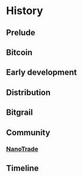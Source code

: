 # History

## Prelude

## Bitcoin

## Early development

## Distribution

## Bitgrail

## Community

### [NanoTrade](/history/community/nano-trade)

## Timeline
